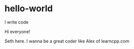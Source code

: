 # hello-world
I write code

Hi everyone!

Seth here. I wanna be a great coder like Alex of learncpp.com
